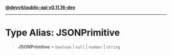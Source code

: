 [**@devvit/public-api v0.11.16-dev**](../README.md)

---

# Type Alias: JSONPrimitive

> **JSONPrimitive** = `boolean` \| `null` \| `number` \| `string`
